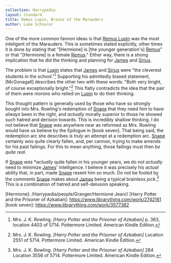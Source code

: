 ```yaml
---
collection: Harrypedia
layout: standard
title: Remus Lupin, Brains of the Marauders
author: Luke Schierer
---
```


One of the more common fannon ideas is that [Remus Lupin] was the most inteligent of the Marauders. This is sometimes stated explicitly, other times it is done by stating that "[Hermione] is [the younger generation's] [Remus]" or that "[Hermione] is a female [Remus]." Either way, there is a strong implication that he did the thinking and planning for [James] and [Sirius].

The problem is that _[Lupin]_ states that [James] and [Sirius] were "the cleverest students in the school."[^240130-1] Supporting his admittedly biased statement, [McGonagall] describes the other two with these words: "Both very bright, of course exceptionally bright."[^240130-2] This flatly contradicts the idea that the pair of them were morons who relied on [Lupin] to do their thinking.

This thought pattern is generally used by those who have so strongly bought into Mrs. Rowling's redemption of [Snape] that they need him to have _always_ been in the right, and _actually_ morally superior to those he showed such hatred and derision towards. This is incredibly shallow thinking. I do not believe that [Snape] was anywhere near as reformed as Mrs. Rowling would have us believe by the Epilogue in [book seven]. That being said, the redemption arc she describes is _truly_ an attempt at a redemption arc. [Snape] certainly _was_ quite clearly fallen, and, per cannon, trying to make amends for his past failings. For this to mean anything, those failings must then _be quite real_.

If [Snape] _was_ \*_actually_ quite fallen in his younger years, we do not _actually_ need to minimize [James]' intelligence. I believe it was precisely his _actual_ ability that, in part, made [Snape] resent him so much. Do not be fooled by the comments [Snape] makes about [James] being a typical brainless jock.[^240130-3] This is a combination of hatred and self-delusion speaking.

[Snape]: /Harrypedia/people/Snape/Severus//
[James]: /Harrypedia/people/Potter/James//
[Sirius]: /Harrypedia/people/Black/sirius_iii//
[Lupin]: /Harrypedia/people/lupin/remus_john//
[Remus]: /Harrypedia/people/lupin/remus_john//
[Remus Lupin]: /Harrypedia/people/lupin/remus_john//
[Hermione]: /Harrypedia/people/Granger/Hermione Jean//
[Harry Potter and the Prisoner of Azkaban]: https://www.librarything.com/work/2742161
[book seven]: https://www.librarything.com/work/3577382

[^240130-1]:
    Mrs. J. K. Rowling.
    _[Harry Potter and the Prisoner of Azkaban]_
    p. 363, location 4403 of 5714. Pottermore Limited. American Kindle Edition.

[^240130-2]:
    Mrs. J. K. Rowling.
    _[Harry Potter and the Prisoner of Azkaban]_
    Location 2551 of 5714. Pottermore Limited. American Kindle Edition.

[^240130-3]:
    Mrs. J. K. Rowling.
    _[Harry Potter and the Prisoner of Azkaban]_
    284 Location 3556 of 5714. Pottermore Limited. American Kindle Edition.
